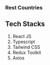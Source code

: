 ### Rest Countries

## Tech Stacks

1. React JS
2. Typescript
3. Tailwind CSS
4. Redux Toolkit
5. Axios
